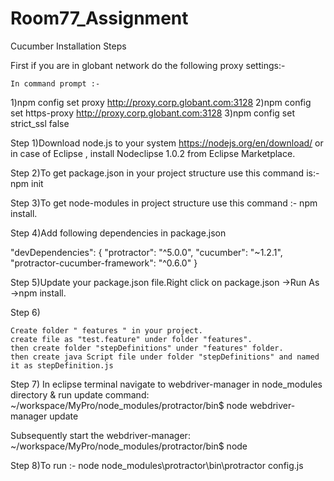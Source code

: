 # Room77_Assignment

Cucumber Installation Steps

First if you are in globant network do the following proxy settings:-

    In command prompt :-

1)npm config set proxy http://proxy.corp.globant.com:3128
2)npm config set https-proxy http://proxy.corp.globant.com:3128
3)npm config set strict_ssl false

Step 1)Download node.js to your system https://nodejs.org/en/download/ or in case of Eclipse , install Nodeclipse 1.0.2 from Eclipse Marketplace.

Step 2)To get package.json in your project structure use this command is:-npm init

Step 3)To get node-modules in project structure use this command :- npm install.

Step 4)Add following dependencies in package.json

"devDependencies": {
   "protractor": "^5.0.0",
   "cucumber": "~1.2.1",
   "protractor-cucumber-framework": "^0.6.0"
 }

Step 5)Update your package.json file.Right click on package.json ->Run As ->npm install.

Step 6)

    Create folder " features " in your project.
    create file as "test.feature" under folder "features".
    then create folder "stepDefinitions" under "features" folder.
    then create java Script file under folder "stepDefinitions" and named it as stepDefinition.js

Step 7) In eclipse terminal navigate to webdriver-manager in node_modules directory & run update command:
~/workspace/MyPro/node_modules/protractor/bin$ node webdriver-manager update

Subsequently start the webdriver-manager:
~/workspace/MyPro/node_modules/protractor/bin$ node

Step 8)To run :- node node_modules\protractor\bin\protractor config.js
